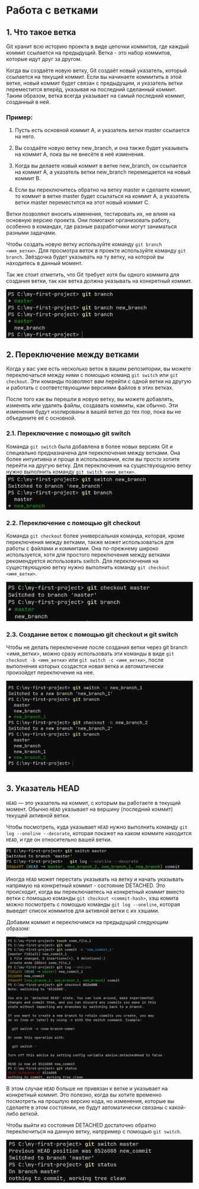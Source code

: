 # Работа с ветками

## 1. Что такое ветка
Git хранит всю историю проекта в виде цепочки коммитов, где каждый коммит ссылается на предыдущий.
Ветка - это набор коммитов, которые идут друг за другом. 

Когда вы создаёте новую ветку, Git создаёт новый указатель, который ссылается на текущий коммит. 
Если вы начинаете коммитить в этой ветке, новый коммит будет связан с предыдущим, 
и указатель ветки переместится вперёд, указывая на последний сделанный коммит. 
Таким образом, ветка всегда указывает на самый последний коммит, созданный в ней.

### Пример:

1. Пусть есть основной коммит A, и указатель ветки master ссылается на него.

2. Вы создаёте новую ветку new_branch, и она также будет указывать на коммит A, пока вы не внесёте в неё изменения.

3. Когда вы делаете новый коммит в ветке new_branch, он ссылается на коммит A, 
а указатель ветки new_branch перемещается на новый коммит B.

4. Если вы переключитесь обратно на ветку master и сделаете коммит, то коммит в ветке master будет ссылаться на коммит A, 
а указатель ветки master переместится на этот новый коммит C.

Ветки позволяют вносить изменения, тестировать их, не влияя на основную версию проекта. 
Они помогают организовать работу, особенно в командах, где разные разработчики могут заниматься разными задачами.

Чтобы создать новую ветку используйте команду `git branch <имя_ветки>`.
Для просмотра веток в проекте используйте команду `git branch`. 
Звёздочка будет указывать на ту ветку, на которой вы находитесь в данный момент.

Так же стоит отметить, что Git требует хотя бы одного коммита для создания ветки, 
так как ветка должна указывать на конкретный коммит.

![Git branch](../img/git-branch-new.png)

## 2. Переключение между ветками
Когда у вас уже есть несколько веток в вашем репозитории, вы можете переключаться между ними с помощью команд 
`git switch` или `git checkout`. 
Эти команды позволяют вам перейти с одной ветки на другую и работать с соответствующими версиями файлов в этих ветках.

После того как вы перешли в новую ветку, вы можете добавлять, изменять или удалять файлы, создавать коммиты, как обычно. 
Эти изменения будут изолированы в вашей ветке до тех пор, пока вы не объедините её с основной.

### 2.1. Переключение с помощью git switch
Команда `git switch` была добавлена в более новых версиях Git и специально предназначена для переключения между ветками. 
Она более интуитивна и проще в использовании, если вы просто хотите перейти на другую ветку.
Для переключения на существующуюю ветку нужно выполнить команду `git switch <имя_ветки>`.
![Git branch](../img/git-switch.png)

### 2.2. Переключение с помощью git checkout
Команда `git checkout` более универсальная команда, которая, кроме переключения между ветками, 
также может использоваться для работы с файлами и коммитами. 
Она по-прежнему широко используется, хотя для простого переключения между ветками рекомендуется использовать switch.
Для переключения на существующуюю ветку нужно выполнить команду `git checkout <имя_ветки>`.

![Git branch](../img/git-checkout.png)

### 2.3. Создание веток с помощью git checkout и git switch
Чтобы не делать переключение после создания ветки через git branch <имя_ветки>, 
можно сразу использовать эти команды в виде `git checkout -b <имя_ветки>`
или `git switch -c <имя_ветки>`, после выполнения которых создастся новая ветка и автоматически произойдет переключение на нее.

![Git branch](../img/git-branch-create.png)

## 3. Указатель HEAD
`HEAD` — это указатель на коммит, с которым вы работаете в текущий момент.
Обычно `HEAD` указывает на вершину (последний коммит) текущей активной ветки. 

Чтобы посмотреть, куда указывает `HEAD` нужно выполнить команду `git log --oneline --decorate`, 
которая покажет на каком коммите находится `HEAD`, и где он относительно вашей ветки.

![Git branch](../img/git-head-show.png)

Иногда `HEAD` может перестать указывать на ветку и начать указывать напрямую на конкретный коммит - состояние DETACHED. 
Это происходит, когда вы переключаетесь на конкретный коммит вместо ветки с помощью команды `git checkout <commit-hash>`, хэш комита можно посмотреть с помощью команды `git log --oneline`, которая выведет список коммитов для активной ветки с их хэшами.

Добавим коммит и переключимся на предыдущий следующим образом:

![Git branch](../img/git-detached_head.png)

В этом случае `HEAD` больше не привязан к ветке и указывает на конкретный коммит. 
Это полезно, когда вы хотите временно посмотреть на прошлую версию кода, но изменения, которые вы сделаете в этом состоянии, не будут автоматически связаны с какой-либо веткой.

Чтобы выйти из состояния DETACHED достаточно обратно переключиться на данную ветку, напрример с помощью `git switch`.

![Git branch](../img/git-restore-head.png)

